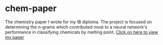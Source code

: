 # chem-paper
The chemistry paper I wrote for my IB diploma. The project is focused on determining the n-grams which contributed most to a neural network's performance in classifying chemicals by melting point.
[Click on here to view my paper](https://github.com/matveyryabov/chem-paper/blob/master/ia.pdf)

